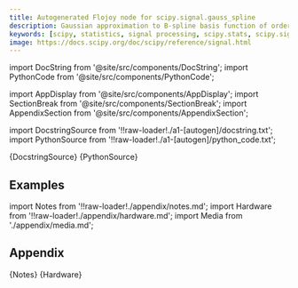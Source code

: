 ```yaml
---
title: Autogenerated Flojoy node for scipy.signal.gauss_spline
description: Gaussian approximation to B-spline basis function of order n.
keywords: [scipy, statistics, signal processing, scipy.stats, scipy.signal, scipy.signal.gauss_spline]
image: https://docs.scipy.org/doc/scipy/reference/signal.html
---
```


[//]: # (Custom component imports)

import DocString from '@site/src/components/DocString';
import PythonCode from '@site/src/components/PythonCode';

import AppDisplay from '@site/src/components/AppDisplay';
import SectionBreak from '@site/src/components/SectionBreak';
import AppendixSection from '@site/src/components/AppendixSection';

[//]: # (Docstring)

import DocstringSource from '!!raw-loader!./a1-[autogen]/docstring.txt';
import PythonSource from '!!raw-loader!./a1-[autogen]/python_code.txt';


<DocString>{DocstringSource}</DocString>
<PythonCode GLink='SCIPY/signal/GAUSS_SPLINE/GAUSS_SPLINE.py'>{PythonSource}</PythonCode>


<SectionBreak />

    

[//]: # (Examples)

## Examples

<AppDisplay 
  GLink='SCIPY/signal/GAUSS_SPLINE'
  nodeLabel='GAUSS_SPLINE'>
</AppDisplay>

<SectionBreak />

    

[//]: # (Appendix)

import Notes from '!!raw-loader!./appendix/notes.md';
import Hardware from '!!raw-loader!./appendix/hardware.md';
import Media from './appendix/media.md';

## Appendix

<AppendixSection index={0} folderPath='nodes/SCIPY/signal/GAUSS_SPLINE/appendix/'>{Notes}</AppendixSection>
<AppendixSection index={1} folderPath='nodes/SCIPY/signal/GAUSS_SPLINE/appendix/'>{Hardware}</AppendixSection>
<AppendixSection index={2} folderPath='nodes/SCIPY/signal/GAUSS_SPLINE/appendix/'><Media/></AppendixSection>


